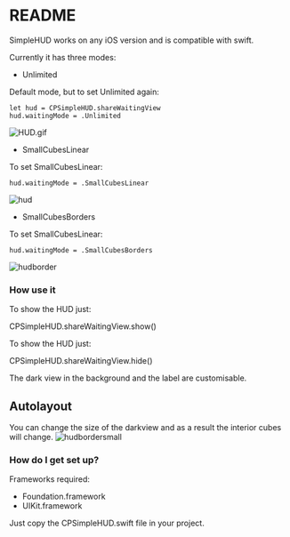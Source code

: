 # README #

SimpleHUD works on any iOS version and is compatible with swift.

Currently it has three modes:

- Unlimited

Default mode, but to set Unlimited again: 

```
let hud = CPSimpleHUD.shareWaitingView
hud.waitingMode = .Unlimited
``` 


![HUD.gif](https://bitbucket.org/repo/GAA9rq/images/3304417787-HUD.gif)

- SmallCubesLinear

To set SmallCubesLinear: 

```hud.waitingMode = .SmallCubesLinear```

![hud](https://cloud.githubusercontent.com/assets/5259830/4565453/ec9cc994-4f1f-11e4-9e39-982cc67e6afa.gif)

- SmallCubesBorders

To set SmallCubesLinear: 

```hud.waitingMode = .SmallCubesBorders``` 

![hudborder](https://cloud.githubusercontent.com/assets/5259830/4565408/95b07658-4f1f-11e4-9515-d684918963d6.gif)


### How use it ###

To show the HUD just:

CPSimpleHUD.shareWaitingView.show()

To show the HUD just:

CPSimpleHUD.shareWaitingView.hide()

The dark view in the background and the label are customisable.

## Autolayout

You can change the size of the darkview and as a result the interior cubes will change.
![hudbordersmall](https://cloud.githubusercontent.com/assets/5259830/4565469/2b6a3d00-4f20-11e4-988d-ba1c42846b02.gif)

### How do I get set up? ###

Frameworks required:

* Foundation.framework
* UIKit.framework

Just copy the CPSimpleHUD.swift file in your project.
